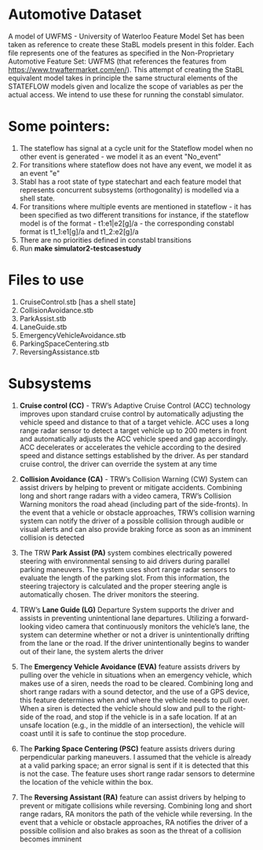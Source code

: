 # Automotive Dataset
A model of UWFMS - University of Waterloo Feature Model Set has been taken as reference to create these StaBL models present in this folder.
Each file represents one of the features as specified in the Non-Proprietary Automotive Feature Set: UWFMS (that references the features from https://www.trwaftermarket.com/en/). This attempt of creating the StaBL equivalent model takes in principle the same structural elements of the STATEFLOW models given and localize the scope of variables as per the actual access. We intend to use these for running the constabl simulator.

# Some pointers:
1. The stateflow has signal at a cycle unit for the Stateflow model when no other event is generated - we model it as an event "No_event"
2. For transitions where stateflow does not have any event, we model it as an event "e"
3. Stabl has a root state of type statechart and each feature model that represents concurrent subsystems (orthogonality) is modelled via a shell state.
4. For transitions where multiple events are mentioned in stateflow - it has been specified as two different transitions
	for instance, if the stateflow model is of the format - t1:e1|e2[g]/a - the corresponding constabl format is t1_1:e1[g]/a and t1_2:e2[g]/a
5. There are no priorities defined in constabl transitions
6. Run **make simulator2-testcasestudy**

# Files to use

1. CruiseControl.stb [has a shell state]
2. CollisionAvoidance.stb  
3. ParkAssist.stb    
4. LaneGuide.stb   
5. EmergencyVehicleAvoidance.stb  
6. ParkingSpaceCentering.stb
7. ReversingAssistance.stb

	
# Subsystems

1. **Cruise control (CC)** - TRW’s Adaptive Cruise Control (ACC) technology improves upon standard cruise control by automatically adjusting the vehicle speed and distance to that of a target vehicle. ACC uses a long range radar sensor to detect a target vehicle up to 200 meters in front and automatically adjusts the ACC vehicle speed and gap accordingly. ACC decelerates or accelerates the vehicle according to the
desired speed and distance settings established by the driver. As per standard cruise control, the driver can override the system at any time

2. **Collision Avoidance (CA)** - TRW’s Collision Warning (CW) System can assist drivers by helping to prevent or mitigate accidents. Combining long and short range radars with a video camera, TRW’s Collision Warning monitors the road ahead (including part of the side-fronts). In the event that a vehicle or obstacle approaches, TRW’s collision warning system can notify the driver of a possible collision through audible or visual alerts and can also provide braking force as soon as an imminent collision is detected

3. The TRW **Park Assist (PA)** system combines electrically powered steering with environmental sensing to aid drivers during parallel parking maneuvers. The system uses short range radar sensors to evaluate the length of the parking slot. From this information, the steering trajectory is calculated and the proper steering angle is automatically chosen. The driver monitors the steering.

4. TRW’s **Lane Guide (LG)** Departure System supports the driver and assists in preventing unintentional lane departures. Utilizing a forward-looking video camera that continuously monitors the vehicle’s lane, the system can determine whether or not a driver is unintentionally drifting from the lane or the road. If the driver unintentionally begins to wander out of their lane, the system alerts
the driver

5. The **Emergency Vehicle Avoidance (EVA)** feature assists drivers by pulling over the vehicle in situations when an emergency vehicle, which makes use of a siren, needs the road to be cleared. Combining long and short range radars with a sound detector, and the use of a GPS device, this feature determines when and where the vehicle needs to pull over. When a siren is detected the vehicle should slow and pull to the right-side of the road, and stop if the vehicle is in a safe location. If at an unsafe location (e.g., in the middle of an
intersection), the vehicle will coast until it is safe to continue the stop procedure.

6. The **Parking Space Centering (PSC)** feature assists drivers during perpendicular parking maneuvers. I assumed that the vehicle is already at a valid parking space; an error signal is sent if it is detected that this is not the case. The feature uses short range radar sensors to determine the location of the vehicle within the box.

7. The **Reversing Assistant (RA)** feature can assist drivers by helping to prevent or mitigate collisions while reversing. Combining long and short range radars, RA monitors the path of the vehicle while reversing. In the event that a vehicle or obstacle approaches, RA notifies the driver of a possible collision and also brakes as soon as the threat of a collision becomes imminent
